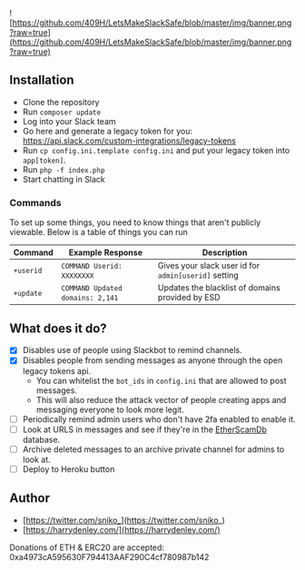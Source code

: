 ![https://github.com/409H/LetsMakeSlackSafe/blob/master/img/banner.png?raw=true](https://github.com/409H/LetsMakeSlackSafe/blob/master/img/banner.png?raw=true)


## Installation
 * Clone the repository
 * Run `composer update`
 * Log into your Slack team
 * Go here and generate a legacy token for you: https://api.slack.com/custom-integrations/legacy-tokens
 * Run `cp config.ini.template config.ini` and put your legacy token into `app[token]`.
 * Run `php -f index.php`
 * Start chatting in Slack

### Commands

To set up some things, you need to know things that aren't publicly viewable. Below is a table of things you can run

| Command   	| Example Response           	    | Description                                          	|
|-----------	|----------------------------	    |------------------------------------------------------	|
| `+userid` 	| `COMMAND Userid: XXXXXXXX` 	    | Gives your slack user id for `admin[userid]` setting 	|
| `+update` 	| `COMMAND Updated domains: 2,141` 	| Updates the blacklist of domains provided by ESD   	|

## What does it do?

- [x] Disables use of people using Slackbot to remind channels.
- [x] Disables people from sending messages as anyone through the open legacy tokens api.
  * You can whitelist the `bot_ids` in `config.ini` that are allowed to post messages.
  * This will also reduce the attack vector of people creating apps and messaging everyone to look more legit.
- [ ] Periodically remind admin users who don't have 2fa enabled to enable it.
- [ ] Look at URLS in messages and see if they're in the [EtherScamDb](https://etherscamdb.info/) database.
- [ ] Archive deleted messages to an archive private channel for admins to look at.
- [ ] Deploy to Heroku button

## Author

* [https://twitter.com/sniko_](https://twitter.com/sniko_)
* [https://harrydenley.com/](https://harrydenley.com/)

Donations of ETH & ERC20 are accepted: 0xa4973cA595630F794413AAF290C4cf780987b142